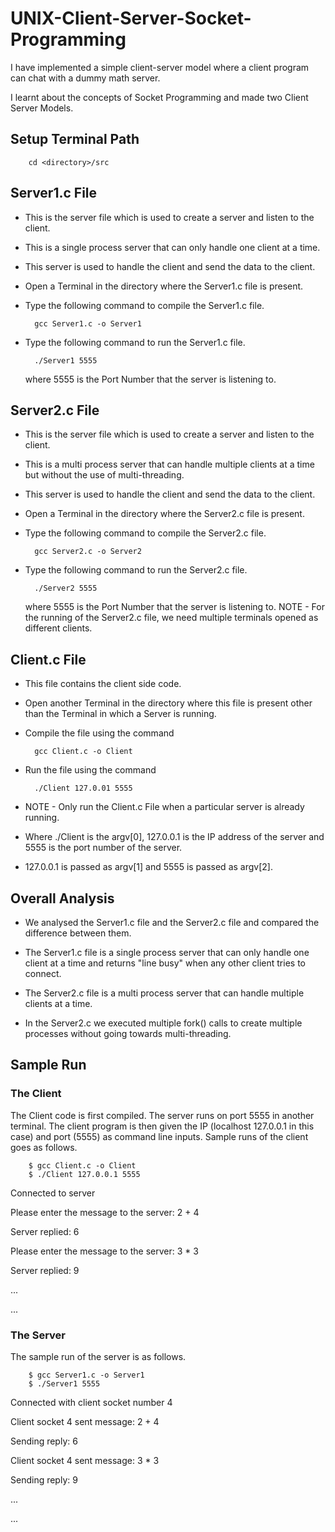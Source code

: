 # UNIX-Client-Server-Socket-Programming

I have implemented a simple client-server model where a client program can chat with a dummy math server.

I learnt about the concepts of Socket Programming and made two Client Server Models.

## Setup Terminal Path

        cd <directory>/src

## Server1.c File

- This is the server file which is used to create a server and listen to the client.
- This is a single process server that can only handle one client at a time.
- This server is used to handle the client and send the data to the client.
- Open a Terminal in the directory where the Server1.c file is present.
- Type the following command to compile the Server1.c file.

        gcc Server1.c -o Server1

- Type the following command to run the Server1.c file.

        ./Server1 5555

  where 5555 is the Port Number that the server is listening to.

## Server2.c File

- This is the server file which is used to create a server and listen to the client.
- This is a multi process server that can handle multiple clients at a time but without the use of multi-threading.
- This server is used to handle the client and send the data to the client.
- Open a Terminal in the directory where the Server2.c file is present.
- Type the following command to compile the Server2.c file.

        gcc Server2.c -o Server2

- Type the following command to run the Server2.c file.

        ./Server2 5555

  where 5555 is the Port Number that the server is listening to.
  NOTE - For the running of the Server2.c file, we need multiple terminals opened as different clients.

## Client.c File

- This file contains the client side code.
- Open another Terminal in the directory where this file is present other than the Terminal in which a Server is running.
- Compile the file using the command

        gcc Client.c -o Client

- Run the file using the command

        ./Client 127.0.01 5555

- NOTE - Only run the Client.c File when a particular server is already running.
- Where ./Client is the argv[0], 127.0.0.1 is the IP address of the server and 5555 is the port number of the server.
- 127.0.0.1 is passed as argv[1] and 5555 is passed as argv[2].

## Overall Analysis

- We analysed the Server1.c file and the Server2.c file and compared the difference between them.

- The Server1.c file is a single process server that can only handle one client at a time and returns "line busy" when any other client tries to connect.

- The Server2.c file is a multi process server that can handle multiple clients at a time.

- In the Server2.c we executed multiple fork() calls to create multiple processes without going towards multi-threading.

## Sample Run

### The Client

The Client code is first compiled. The server runs on port 5555 in another terminal. The client program is then
given the IP (localhost 127.0.0.1 in this case) and port (5555) as command line inputs. Sample runs of the
client goes as follows.

        $ gcc Client.c -o Client
        $ ./Client 127.0.0.1 5555

Connected to server

Please enter the message to the server: 2 + 4

Server replied: 6

Please enter the message to the server: 3 \* 3

Server replied: 9

...

...

### The Server

The sample run of the server is as follows.

        $ gcc Server1.c -o Server1
        $ ./Server1 5555

Connected with client socket number 4

Client socket 4 sent message: 2 + 4

Sending reply: 6

Client socket 4 sent message: 3 \* 3

Sending reply: 9

...

...
